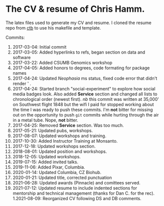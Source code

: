 The CV &amp; resume of Chris Hamm.
======

The latex files used to generate my CV and resume. I cloned the resume repo from [ctb](https://github.com/ctb/resume) to use his makefile and template.

Commits:

1. 2017-03-04: Initial commit
1. 2017-03-05: Added hyperlinks to refs, began section on data and software
1. 2017-03-22: Added CSUMB Genomics workshop
1. 2017-04-05: Added honors to degrees, code formating for package names
1. 2017-04-24: Updated *Neophasia* ms status, fixed code error that didn't render ' .
1. 2017-04-24: Started branch "social-experiment" to explore how social media badges look. Also added **Service** section and changed all lists to chronological order (newest first). *nb* this commit was written at 35,000' on Southwest flight 1848 but the wifi I paid for stopped working about the time I was ready to push these commits. I'm **not** bitter for missing out on the opportunity to push `git` commits while hurting through the air in a metal tube. Nope, **not** bitter.
1. 2017-04-25: Removed **Service** section. Was too much.
1. 2017-05-21: Updated pubs, workshops.
1. 2017-08-07: Updated workshops and training.
1. 2017-10-30: Added Instructor Training at Monsanto.
1. 2017-12-18: Updated workshops section.
1. 2018-08-01: Updated position and workshops.
1. 2018-12-05: Updated workshops.
1. 2019-07-15: Added invited talks.
1. 2019-11-06: Added Pixar, Columbia.
1. 2020-01-14: Updated Columbia, CZ Biohub.
1. 2020-01-21: Updated title, corrected punctuation
1. 2021-06-28: Updated awards (Pinnacle) and comittees served.
1. 2021-07-12: Updated resume to include indented sections for mentorship and technical management (thanks for Dan C. for the rec).
1.2021-08-09: Reorganized CV following DS and DB comments. 
